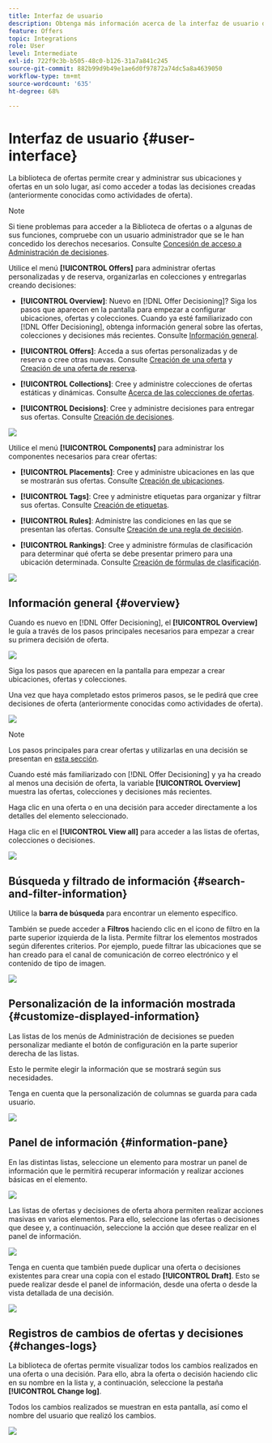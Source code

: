 ```yaml
---
title: Interfaz de usuario
description: Obtenga más información acerca de la interfaz de usuario de la biblioteca de ofertas
feature: Offers
topic: Integrations
role: User
level: Intermediate
exl-id: 722f9c3b-b505-48c0-b126-31a7a841c245
source-git-commit: 882b99d9b49e1ae6d0f97872a74dc5a8a4639050
workflow-type: tm+mt
source-wordcount: '635'
ht-degree: 68%

---
```


# Interfaz de usuario {#user-interface}

La biblioteca de ofertas permite crear y administrar sus ubicaciones y ofertas en un solo lugar, así como acceder a todas las decisiones creadas (anteriormente conocidas como actividades de oferta).

>[!NOTE]
>
>Si tiene problemas para acceder a la Biblioteca de ofertas o a algunas de sus funciones, compruebe con un usuario administrador que se le han concedido los derechos necesarios. Consulte [Concesión de acceso a Administración de decisiones](starting-offer-decisioning.md#granting-acess-to-decision-management).

Utilice el menú **[!UICONTROL Offers]** para administrar ofertas personalizadas y de reserva, organizarlas en colecciones y entregarlas creando decisiones:

* **[!UICONTROL Overview]**: Nuevo en [!DNL Offer Decisioning]? Siga los pasos que aparecen en la pantalla para empezar a configurar ubicaciones, ofertas y colecciones. Cuando ya esté familiarizado con [!DNL Offer Decisioning], obtenga información general sobre las ofertas, colecciones y decisiones más recientes. Consulte [Información general](#overview).

* **[!UICONTROL Offers]**: Acceda a sus ofertas personalizadas y de reserva o cree otras nuevas. Consulte [Creación de una oferta](../offer-library/creating-personalized-offers.md) y [Creación de una oferta de reserva](../offer-library/creating-fallback-offers.md).

* **[!UICONTROL Collections]**: Cree y administre colecciones de ofertas estáticas y dinámicas. Consulte [Acerca de las colecciones de ofertas](../offer-library/creating-collections.md).

* **[!UICONTROL Decisions]**: Cree y administre decisiones para entregar sus ofertas. Consulte [Creación de decisiones](../offer-activities/create-offer-activities.md).

![](../assets/offers_menu.png)

Utilice el menú **[!UICONTROL Components]** para administrar los componentes necesarios para crear ofertas:

* **[!UICONTROL Placements]**: Cree y administre ubicaciones en las que se mostrarán sus ofertas. Consulte [Creación de ubicaciones](../offer-library/creating-placements.md).

* **[!UICONTROL Tags]**: Cree y administre etiquetas para organizar y filtrar sus ofertas. Consulte [Creación de etiquetas](../offer-library/creating-tags.md).

* **[!UICONTROL Rules]**: Administre las condiciones en las que se presentan las ofertas. Consulte [Creación de una regla de decisión](../offer-library/creating-decision-rules.md).

* **[!UICONTROL Rankings]**: Cree y administre fórmulas de clasificación para determinar qué oferta se debe presentar primero para una ubicación determinada. Consulte [Creación de fórmulas de clasificación](../offer-library/create-ranking-formulas.md).

![](../assets/offer_activities.png)

## Información general {#overview}

Cuando es nuevo en [!DNL Offer Decisioning], el **[!UICONTROL Overview]** le guía a través de los pasos principales necesarios para empezar a crear su primera decisión de oferta.

![](../assets/overview_onboarding.png)

Siga los pasos que aparecen en la pantalla para empezar a crear ubicaciones, ofertas y colecciones.

Una vez que haya completado estos primeros pasos, se le pedirá que cree decisiones de oferta (anteriormente conocidas como actividades de oferta).

![](../assets/overview_collection-created.png)

>[!NOTE]
>
>Los pasos principales para crear ofertas y utilizarlas en una decisión se presentan en [esta sección](../offer-library/key-steps.md).

Cuando esté más familiarizado con [!DNL Offer Decisioning] y ya ha creado al menos una decisión de oferta, la variable **[!UICONTROL Overview]** muestra las ofertas, colecciones y decisiones más recientes.

Haga clic en una oferta o en una decisión para acceder directamente a los detalles del elemento seleccionado.

Haga clic en el **[!UICONTROL View all]** para acceder a las listas de ofertas, colecciones o decisiones.

![](../assets/overview_view-all.png)

## Búsqueda y filtrado de información {#search-and-filter-information}

Utilice la **barra de búsqueda** para encontrar un elemento específico.

También se puede acceder a **Filtros** haciendo clic en el icono de filtro en la parte superior izquierda de la lista. Permite filtrar los elementos mostrados según diferentes criterios. Por ejemplo, puede filtrar las ubicaciones que se han creado para el canal de comunicación de correo electrónico y el contenido de tipo de imagen.

![](../assets/filters.png)

## Personalización de la información mostrada {#customize-displayed-information}

Las listas de los menús de Administración de decisiones se pueden personalizar mediante el botón de configuración en la parte superior derecha de las listas.

Esto le permite elegir la información que se mostrará según sus necesidades.

Tenga en cuenta que la personalización de columnas se guarda para cada usuario.

![](../assets/columns.png)

## Panel de información {#information-pane}

En las distintas listas, seleccione un elemento para mostrar un panel de información que le permitirá recuperar información y realizar acciones básicas en el elemento.

![](../assets/information-pane.png)

Las listas de ofertas y decisiones de oferta ahora permiten realizar acciones masivas en varios elementos. Para ello, seleccione las ofertas o decisiones que desee y, a continuación, seleccione la acción que desee realizar en el panel de información.

![](../assets/bulk-actions.png)

Tenga en cuenta que también puede duplicar una oferta o decisiones existentes para crear una copia con el estado **[!UICONTROL Draft]**. Esto se puede realizar desde el panel de información, desde una oferta o desde la vista detallada de una decisión.

![](../assets/duplicate-offer.png)

## Registros de cambios de ofertas y decisiones {#changes-logs}

La biblioteca de ofertas permite visualizar todos los cambios realizados en una oferta o una decisión. Para ello, abra la oferta o decisión haciendo clic en su nombre en la lista y, a continuación, seleccione la pestaña **[!UICONTROL Change log]**.

Todos los cambios realizados se muestran en esta pantalla, así como el nombre del usuario que realizó los cambios.

![](../assets/change-logs.png)
